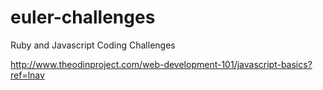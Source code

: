 # euler-challenges
Ruby and Javascript Coding Challenges

http://www.theodinproject.com/web-development-101/javascript-basics?ref=lnav